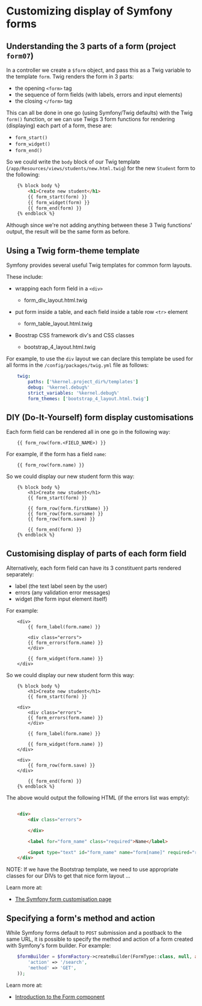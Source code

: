 # Customizing display of Symfony forms

## Understanding the 3 parts of a form  (project `form07`)

In a controller we  create a `$form` object, and pass this as a Twig variable to the template `form`.
Twig renders the form in 3 parts:

- the opening `<form>` tag
- the sequence of form fields (with labels, errors and input elements)
- the closing `</form>` tag

This can all be done in one go (using Symfony/Twig defaults) with the Twig `form()` function, or we can use Twigs  3 form functions for rendering (displaying) each part of a form, these are:

- `form_start()`
- `form_widget()`
- `form_end()`


So we could write the `body` block of our Twig template (`/app/Resources/views/students/new.html.twig`) for the new `Student` form to the following:

```html
    {% block body %}
        <h1>Create new student</h1>
        {{ form_start(form) }}
        {{ form_widget(form) }}
        {{ form_end(form) }}
    {% endblock %}
```

Although since we're not adding anything between these 3 Twig functions' output, the result will be the same form as before.

## Using a Twig form-theme template

Symfony provides several useful Twig templates for common form layouts.

These include:

- wrapping each form field in a `<div>`
    - form_div_layout.html.twig

- put form inside a table, and each field inside a table row `<tr>` element
    - form_table_layout.html.twig

- Boostrap CSS framework div's and CSS classes
    - bootstrap_4_layout.html.twig



For example, to use the `div` layout we can declare this template be used for all forms in the `/config/packages/twig.yml` file as follows:

```yaml
    twig:
        paths: ['%kernel.project_dir%/templates']
        debug: '%kernel.debug%'
        strict_variables: '%kernel.debug%'
        form_themes: ['bootstrap_4_layout.html.twig']
```



## DIY (Do-It-Yourself) form display customisations

Each form field can be rendered all in one go in the following way:

```
    {{ form_row(form.<FIELD_NAME>) }}
```

For example, if the form has a field `name`:

```
    {{ form_row(form.name) }}
```

So we could display our new student form this way:

```
    {% block body %}
        <h1>Create new student</h1>
        {{ form_start(form) }}

        {{ form_row(form.firstName) }}
        {{ form_row(form.surname) }}
        {{ form_row(form.save) }}

        {{ form_end(form) }}
    {% endblock %}
```

## Customising display of parts of each form field

Alternatively, each form field can have its 3 constituent parts rendered separately:

- label (the text label seen by the user)
- errors (any validation error messages)
- widget (the form input element itself)

For example:

```
    <div>
        {{ form_label(form.name) }}

        <div class="errors">
        {{ form_errors(form.name) }}
        </div>

        {{ form_widget(form.name) }}
    </div>
```
So we could display our new student form this way:

```
    {% block body %}
        <h1>Create new student</h1>
        {{ form_start(form) }}

    <div>
        <div class="errors">
        {{ form_errors(form.name) }}
        </div>

        {{ form_label(form.name) }}

        {{ form_widget(form.name) }}
    </div>

    <div>
        {{ form_row(form.save) }}
    </div>

        {{ form_end(form) }}
    {% endblock %}
```

The above would output the following HTML (if the errors list was empty):

```html

    <div>
        <div class="errors">

        </div>

        <label for="form_name" class="required">Name</label>

        <input type="text" id="form_name" name="form[name]" required="required" />
    </div>
```

NOTE: If we have the Bootstrap template, we need to use appropriate classes for our DIVs to get that nice form layout ...

Learn more at:

- [The Symfony form customisation page](https://symfony.com/doc/current/form/form_customization.html)


## Specifying a form's **method** and **action**

While Symfony forms default to `POST` submission and a postback to the same URL, it is possible to specify the method and action of a form created with Symfony's form builder. For example:

```php
    $formBuilder = $formFactory->createBuilder(FormType::class, null, array(
        'action' => '/search',
        'method' => 'GET',
    ));
```



Learn more at:

- [Introduction to the Form component](https://symfony.com/doc/current/components/form.html)


